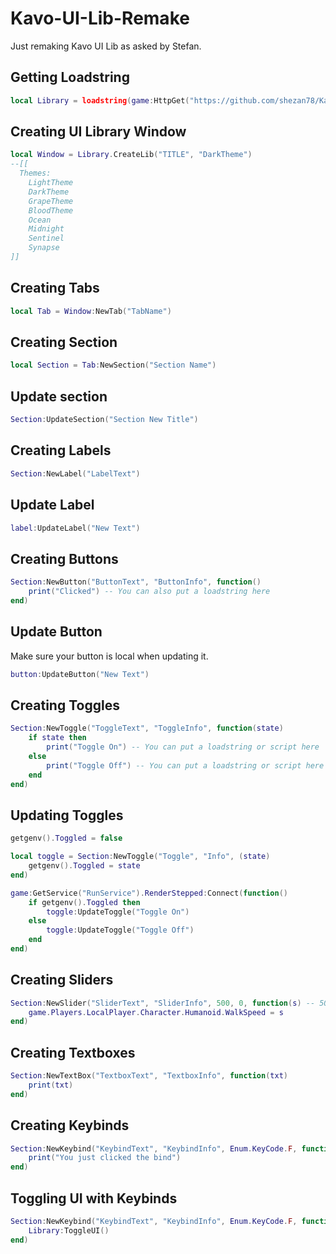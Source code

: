 # Kavo-UI-Lib-Remake
Just remaking Kavo UI Lib as asked by Stefan.

## Getting Loadstring
```lua
local Library = loadstring(game:HttpGet("https://github.com/shezan78/Kavo-UI-Lib-Remake/blob/main/Kavo%20UI%20Library%20main%20source.lua"))()
```

## Creating UI Library Window
```lua
local Window = Library.CreateLib("TITLE", "DarkTheme")
--[[
  Themes:
    LightTheme
    DarkTheme
    GrapeTheme
    BloodTheme
    Ocean
    Midnight
    Sentinel
    Synapse
]]
```

## Creating Tabs
```lua
local Tab = Window:NewTab("TabName")
```

## Creating Section
```lua
local Section = Tab:NewSection("Section Name")
```

## Update section
```lua
Section:UpdateSection("Section New Title")
```

## Creating Labels
```lua
Section:NewLabel("LabelText")
```

## Update Label
```lua
label:UpdateLabel("New Text")
```

## Creating Buttons
```lua
Section:NewButton("ButtonText", "ButtonInfo", function()
    print("Clicked") -- You can also put a loadstring here
end)
```

## Update Button
Make sure your button is local when updating it.
```lua
button:UpdateButton("New Text")
```

## Creating Toggles
```lua
Section:NewToggle("ToggleText", "ToggleInfo", function(state)
    if state then
        print("Toggle On") -- You can put a loadstring or script here
    else
        print("Toggle Off") -- You can put a loadstring or script here
    end
end)
```

## Updating Toggles
```lua
getgenv().Toggled = false

local toggle = Section:NewToggle("Toggle", "Info", (state)
    getgenv().Toggled = state
end)

game:GetService("RunService").RenderStepped:Connect(function()
	if getgenv().Toggled then
		toggle:UpdateToggle("Toggle On")
	else
		toggle:UpdateToggle("Toggle Off")
	end
end)
```

## Creating Sliders
```lua
Section:NewSlider("SliderText", "SliderInfo", 500, 0, function(s) -- 500 (MaxValue) | 0 (MinValue)
    game.Players.LocalPlayer.Character.Humanoid.WalkSpeed = s
end)
```

## Creating Textboxes
```lua
Section:NewTextBox("TextboxText", "TextboxInfo", function(txt)
	print(txt)
end)
```

## Creating Keybinds
```lua
Section:NewKeybind("KeybindText", "KeybindInfo", Enum.KeyCode.F, function()
	print("You just clicked the bind")
end)

```

## Toggling UI with Keybinds
```lua
Section:NewKeybind("KeybindText", "KeybindInfo", Enum.KeyCode.F, function()
	Library:ToggleUI()
end)
```
